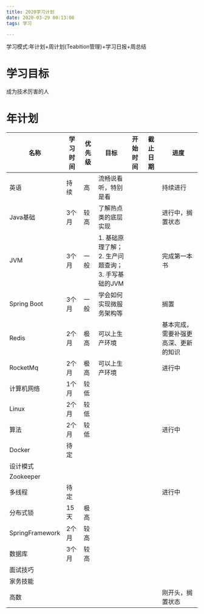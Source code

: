 ```yaml
---
title: 2020学习计划
date: 2020-03-29 00:13:08
tags: 学习

---
```


学习模式:年计划+周计划(Teabition管理)+学习日报+周总结



# 学习目标

成为技术厉害的人

# 年计划

| 名称            | 学习时间 | 优先级 | 目标                                                         | 开始时间 | 截止日期 | 进度                                 |
| --------------- | -------- | ------ | ------------------------------------------------------------ | -------- | -------- | ------------------------------------ |
| 英语            | 持续     | 高     | 流畅说看听，特别是看                                         |          |          | 持续进行                             |
| Java基础        | 3个月    | 较高   | 了解热点类的底层实现                                         |          |          | 进行中，搁置状态                     |
| JVM             | 3个月    | 一般   | 1. 基础原理了解；<br />2. 生产问题查询；<br />3. 手写基础的JVM |          |          | 完成第一本书                         |
| Spring Boot     | 3个月    | 一般   | 学会如何实现微服务架构等                                     |          |          | 搁置                                 |
| Redis           | 2个月    | 极高   | 可以上生产环境                                               |          |          | 基本完成，需要补强更高深、更新的知识 |
| RocketMq        | 2个月    | 极高   | 可以上生产环境                                               |          |          | 进行中                               |
| 计算机网络      | 1个月    | 较低   |                                                              |          |          |                                      |
| Linux           | 2个月    | 较低   |                                                              |          |          |                                      |
| 算法            | 2个月    | 较低   |                                                              |          |          | 进行中                               |
| Docker          | 待定     |        |                                                              |          |          |                                      |
| 设计模式        |          |        |                                                              |          |          |                                      |
| Zookeeper       |          |        |                                                              |          |          |                                      |
| 多线程          | 待定     |        |                                                              |          |          | 进行中                               |
| 分布式锁        | 15天     | 极高   |                                                              |          |          |                                      |
| SpringFramework | 2个月    | 较高   |                                                              |          |          |                                      |
| 数据库          | 3个月    | 较高   |                                                              |          |          |                                      |
| 面试技巧        |          |        |                                                              |          |          |                                      |
| 家务技能        |          |        |                                                              |          |          |                                      |
| 高数            |          |        |                                                              |          |          | 刚开头，搁置状态                     |

